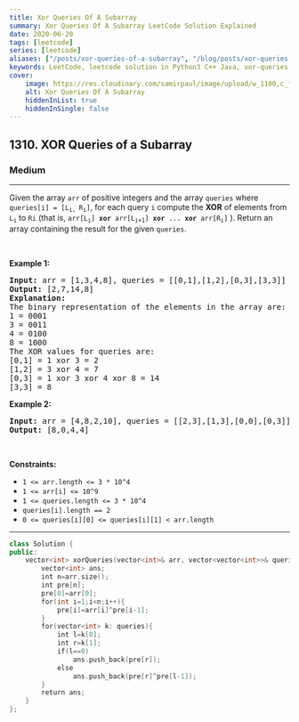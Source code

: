 ```yaml
---
title: Xor Queries Of A Subarray
summary: Xor Queries Of A Subarray LeetCode Solution Explained
date: 2020-06-20
tags: [leetcode]
series: [leetcode]
aliases: ["/posts/xor-queries-of-a-subarray", "/blog/posts/xor-queries-of-a-subarray", "/xor-queries-of-a-subarray"]
keywords: LeetCode, leetcode solution in Python3 C++ Java, xor-queries-of-a-subarray solution
cover:
    image: https://res.cloudinary.com/samirpaul/image/upload/w_1100,c_fit,co_rgb:FFFFFF,l_text:Arial_70_bold:Xor Queries Of A Subarray/problem-solving.webp
    alt: Xor Queries Of A Subarray
    hiddenInList: true
    hiddenInSingle: false
---
```



<h2>1310. XOR Queries of a Subarray</h2><h3>Medium</h3><hr><div>Given the array <code>arr</code> of positive integers and the array <code>queries</code> where <code>queries[i] = [L<sub>i,&nbsp;</sub>R<sub>i</sub>]</code>,&nbsp;for each query <code>i</code> compute the <strong>XOR</strong> of elements from <code>L<sub>i</sub></code> to <code>Ri</code> (that is, <code>arr[L<sub>i</sub>] <strong>xor</strong> arr[L<sub>i+1</sub>] <strong>xor</strong> ... <strong>xor</strong> arr[R<sub>i</sub>]</code> ). Return an array containing the result for the given <code>queries</code>.
<p>&nbsp;</p>
<p><strong>Example 1:</strong></p>

<pre><strong>Input:</strong> arr = [1,3,4,8], queries = [[0,1],[1,2],[0,3],[3,3]]
<strong>Output:</strong> [2,7,14,8] 
<strong>Explanation:</strong> 
The binary representation of the elements in the array are:
1 = 0001 
3 = 0011 
4 = 0100 
8 = 1000 
The XOR values for queries are:
[0,1] = 1 xor 3 = 2 
[1,2] = 3 xor 4 = 7 
[0,3] = 1 xor 3 xor 4 xor 8 = 14 
[3,3] = 8
</pre>

<p><strong>Example 2:</strong></p>

<pre><strong>Input:</strong> arr = [4,8,2,10], queries = [[2,3],[1,3],[0,0],[0,3]]
<strong>Output:</strong> [8,0,4,4]
</pre>

<p>&nbsp;</p>
<p><strong>Constraints:</strong></p>

<ul>
	<li><code>1 &lt;= arr.length &lt;= 3 *&nbsp;10^4</code></li>
	<li><code>1 &lt;= arr[i] &lt;= 10^9</code></li>
	<li><code>1 &lt;= queries.length &lt;= 3 * 10^4</code></li>
	<li><code>queries[i].length == 2</code></li>
	<li><code>0 &lt;= queries[i][0] &lt;= queries[i][1] &lt; arr.length</code></li>
</ul></div>

---




```cpp
class Solution {
public:
    vector<int> xorQueries(vector<int>& arr, vector<vector<int>>& queries) {
        vector<int> ans;
        int n=arr.size();
        int pre[n];
        pre[0]=arr[0];
        for(int i=1;i<n;i++){
            pre[i]=arr[i]^pre[i-1];
        }
        for(vector<int> k: queries){
            int l=k[0];
            int r=k[1];
            if(l==0)
                ans.push_back(pre[r]);
            else
                ans.push_back(pre[r]^pre[l-1]);
        }
        return ans;
    }
};

```
